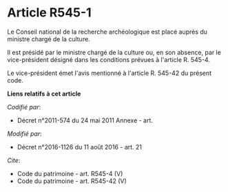# Article R545-1

Le Conseil national de la recherche archéologique est placé auprès du ministre chargé de la culture. 

Il est présidé par le ministre chargé de la culture ou, en son absence, par le vice-président désigné dans les conditions
prévues à l'article R. 545-4. 

Le vice-président émet l'avis mentionné à l'article R. 545-42 du présent code.

**Liens relatifs à cet article**

_Codifié par_:

  - Décret n°2011-574 du 24 mai 2011 Annexe - art.

_Modifié par_:

  - Décret n°2016-1126 du 11 août 2016 - art. 21

_Cite_:

  - Code du patrimoine - art. R545-4 (V)
  - Code du patrimoine - art. R545-42 (V)
